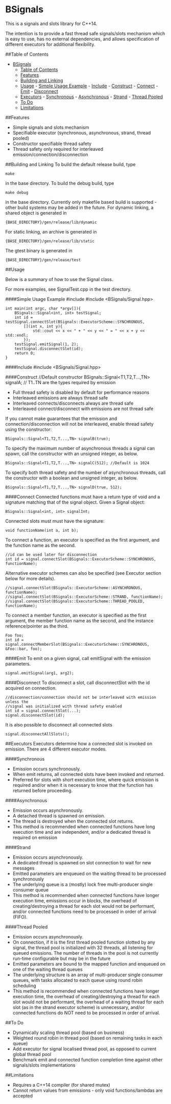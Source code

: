 # BSignals

This is a signals and slots library for C++14. 

The intention is to provide a fast thread safe signals/slots mechanism which is 
easy to use, has no external dependencies, and allows specification of different
executors for additional flexibility.

##Table of Contents
- [BSignals](#)
    - [Table of Contents](#)
    - [Features](#)
    - [Building and Linking](#)
    - [Usage](#)
                    - [Simple Usage Example](#)
                    - [Include](#)
                    - [Construct](#)
                    - [Connect](#)
                    - [Emit](#)
                    - [Disconnect](#)
    - [Executors](#)
                    - [Synchronous](#)
                    - [Asynchronous](#)
                    - [Strand](#)
                    - [Thread Pooled](#)
    - [To Do](#)
    - [Limitations](#)

##Features
- Simple signals and slots mechanism
- Specifiable executor (synchronous, asynchronous, strand, thread pooled)
- Constructor specifiable thread safety 
- Thread safety only required for interleaved emission/connection/disconnection

##Building and Linking
To build the default release build, type
    
    make
    
in the base directory.
To build the debug build, type
    
    make debug
    
in the base directory.
Currently only makefile based build is supported - other build systems may be added
in the future. 
For dynamic linking, a shared object is generated in
    
    {BASE_DIRECTORY}/gen/release/lib/dynamic
    
For static linking, an archive is generated in
    
    {BASE_DIRECTORY}/gen/release/lib/static
    
The gtest binary is generated in
    
    {BASE_DIRECTORY}/gen/release/test
    
##Usage

Below is a summary of how to use the Signal class.

For more examples, see SignalTest.cpp in the test directory.

####Simple Usage Example
    #include <iostream>
    #include <BSignals/Signal.hpp>

    int main(int argc, char *argv[]){
        BSignals::Signal<int, int> testSignal;
        int id = testSignal.connectSlot(BSignals::ExecutorScheme::SYNCHRONOUS, 
            [](int x, int y){
                std::cout << x << " + " << y << " = " << x + y << std::endl;
            });
        testSignal.emitSignal(1, 2);
        testSignal.disconnectSlot(id);
        return 0;
    }

####Include
    #include <BSignals/Signal.hpp>

####Construct
    //Default constructor
    BSignals::Signal<T1,T2,T...,TN> signalA; // T1..TN are the types required by emission

- Full thread safety is disabled by default for performance reasons
- Interleaved emissions are always thread safe
- Interleaved connects/disconnects always are thread safe
- Interleaved connect/disconnect with emissions are not thread safe

If you cannot make guarantees that the emission and connection/disconnection will
not be interleaved, enable thread safety using the constructor:
    
    BSignals::Signal<T1,T2,T...,TN> signalB(true);
    
To specify the maximum number of asynchronous threads a signal can spawn, call
 the constructor with an unsigned integer, as below.
    
    BSignals::Signal<T1,T2,T...,TN> signalC(512); //Default is 1024

To specify both thread safety and the number of asynchronous threads, call the 
constructor with a boolean and unsigned integer, as below.
    
    BSignals::Signal<T1,T2,T...,TN> signalD(true, 512);
    
####Connect
Connected functions must have a return type of void and a signature matching that
of the signal object. Given a Signal object:
    
    BSignals::Signal<int, int> signalInt;
    
Connected slots must must have the signature:
    
    void functionName(int a, int b);
    

To connect a function, an executor is specified as the first argument, and the
function name as the second.
    
    //id can be used later for disconnection
    int id = signal.connectSlot(BSignals::ExecutorScheme::SYNCHRONOUS, functionName);
    
Alternative executor schemes can also be specified (see Executor section below 
for more details).
    
    //signal.connectSlot(BSignals::ExecutorScheme::ASYNCHRONOUS, functionName);
    //signal.connectSlot(BSignals::ExecutorScheme::STRAND, functionName);
    //signal.connectSlot(BSignals::ExecutorScheme::THREAD_POOLED, functionName);
    
To connect a member function, an executor is specified as the first argument, 
the member function name as the second, and the instance reference/pointer as the third.
    
    Foo foo;
    int id = signal.connectMemberSlot(BSignals::ExecutorScheme::SYNCHRONOUS, &Foo::bar, foo);
    
####Emit
To emit on a given signal, call emitSignal with the emission parameters.
    
    signal.emitSignal(arg1, arg2);
    
####Disconnect
To disconnect a slot, call disconnectSlot with the id acquired on connection.
    
    //disconnection/connection should not be interleaved with emission unless the
    //signal was initialized with thread safety enabled
    int id = signal.connectSlot(...);
    signal.disconnectSlot(id);
    
It is also possible to disconnect all connected slots
    
    signal.disconnectAllSlots();

##Executors
Executors determine how a connected slot is invoked on emission. There are 4
different executor modes.

####Synchronous
- Emission occurs synchronously.
- When emit returns, all connected slots have been invoked and returned.
- Preferred for slots with short execution time, where quick emission is
required and/or when it is necessary to know that the function has returned
before proceeding.

####Asynchronous
- Emission occurs asynchronously.
- A detached thread is spawned on emission.
- The thread is destroyed when the connected slot returns.
- This method is recommended when connected functions have long execution time
and are independent, and/or a dedicated thread is required on emission

####Strand
- Emission occurs asynchronously.
- A dedicated thread is spawned on slot connection to wait for new messages
- Emitted parameters are enqueued on the waiting thread to be processed synchronously
- The underlying queue is a (mostly) lock free multi-producer single consumer queue
- This method is recommended when connected functions have longer execution
time, emissions occur in blocks, the overhead of creating/destroying a thread
for each slot would not be performant, and/or connected functions need to be
processed in order of arrival (FIFO).

####Thread Pooled
- Emission occurs asynchronously. 
- On connection, if it is the first thread pooled function slotted by any signal, 
the thread pool is initialized with 32 threads, all listening for queued emissions.
The number of threads in the pool is not currently run-time configurable but may
be in the future
- Emitted parameters are bound to the mapped function and enqueued on one of the
waiting thread queues
- The underlying structure is an array of multi-producer single consumer queues,
with tasks allocated to each queue using round robin scheduling
- This method is recommended when connected functions have longer execution time,
the overhead of creating/destroying a thread for each slot would not be performant,
the overhead of a waiting thread for each slot (as in the strand executor scheme)
is unnecessary, and/or connected functions do NOT need to be processed in order
of arrival.  

##To Do
- Dynamically scaling thread pool (based on business)
- Weighted round robin in thread pool (based on remaining tasks in each queue)
- Add executor for signal localised thread pool, as opposed to current global
thread pool
- Benchmark emit and connected function completion time against other 
signals/slots implementations

##Limitations
- Requires a C++14 compiler (for shared mutex)
- Cannot return values from emissions - only void functions/lambdas are accepted